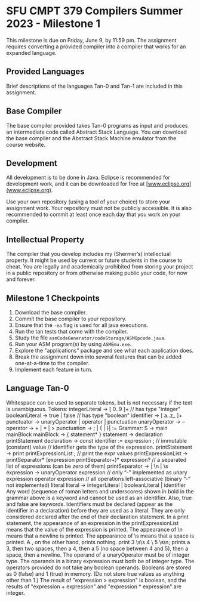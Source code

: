 # SFU CMPT 379 Compilers Summer 2023 - Milestone 1

This milestone is due on Friday, June 9, by 11:59 pm. The assignment requires converting a provided compiler into a compiler that works for an expanded language. 

## Provided Languages

Brief descriptions of the languages Tan-0 and Tan-1 are included in this assignment. 

## Base Compiler

The base compiler provided takes Tan-0 programs as input and produces an intermediate code called Abstract Stack Language. You can download the base compiler and the Abstract Stack Machine emulator from the course website.

## Development 

All development is to be done in Java. Eclipse is recommended for development work, and it can be downloaded for free at [www.eclipse.org](www.eclipse.org). 

Use your own repository (using a tool of your choice) to store your assignment work. Your repository must not be publicly accessible. It is also recommended to commit at least once each day that you work on your compiler.

## Intellectual Property

The compiler that you develop includes my (Shermer’s) intellectual property. It might be used by current or future students in the course to cheat. You are legally and academically prohibited from storing your project in a public repository or from otherwise making public your code, for now and forever. 

## Milestone 1 Checkpoints

1. Download the base compiler.
2. Commit the base compiler to your repository.
3. Ensure that the `-ea` flag is used for all java executions.
4. Run the tan tests that come with the compiler.
5. Study the file `asmCodeGenerator/codeStorage/ASMOpcode.java`.
6. Run your ASM program(s) by using `ASMEmu.exe`.
7. Explore the "applications" package and see what each application does.
8. Break the assignment down into several features that can be added one-at-a-time to the compiler.
9. Implement each feature in turn.

## Language Tan-0

Whitespace can be used to separate tokens, but is not necessary if the text is unambiguous.
Tokens:
integerLiteral → [ 0..9 ]+ // has type "integer"
booleanLiteral → true | false // has type "boolean"
identifier → [ a..z_ ]+
punctuator → unaryOperator | operator | punctuation
unaryOperator → –
operator → + | * | >
punctuation → ; | { | }| :=
Grammar:
S → main mainBlock
mainBlock → { statement* }
statement → declaration
printStatement
declaration → const identifier := expression ; // immutable (constant) value
// identifier gets the type of the expression.
printStatement → print printExpressionList ; // print the expr values
printExpressionList → printSeparator* (expression printSeparator+)* expression?
// a separated list of expressions (can be zero of them)
printSeparator → \| \n | \s
expression → unaryOperator expression // only “-” implemented as unary
expression operator expression // all operations left-associative (binary “-” not implemented)
literal
literal → integerLiteral | booleanLiteral | identifier
Any word (sequence of roman letters and underscores) shown in bold in the grammar above is a keyword and cannot be used as an identifier. Also, true and false are keywords. Identifiers must be declared (appear as the identifier in a declaration) before they are used as a literal. They are only considered declared after the end of their declaration statement.
In a print statement, the appearance of an expression in the printExpressionList means that the value of the expression is printed. The appearance of \n means that a newline is printed. The appearance of \s means that a space is printed. A \, on the other hand, prints nothing.
print 3 \s\s 4 \ 5 \s\n;
prints a 3, then two spaces, then a 4, then a 5 (no space between 4 and 5), then a space, then a newline.
The operand of a unaryOperator must be of integer type. The operands in a binary expression must both be of integer type. The operators provided do not take any boolean operands. Booleans are stored as 0 (false) and 1 (true) in memory. (Do not store true values as anything other than 1.)
The result of "expression > expression" is boolean, and the results of "expression + expression" and "expression * expression" are integer.
